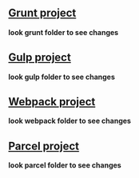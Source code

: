 ## [Grunt project](./grunt-project/)
**look grunt folder to see changes**

## [Gulp project](./gulp-project/)
**look gulp folder to see changes**

## [Webpack project](./webpack-project/)
**look webpack folder to see changes**

## [Parcel project](./parcel-project/)
**look parcel folder to see changes**
